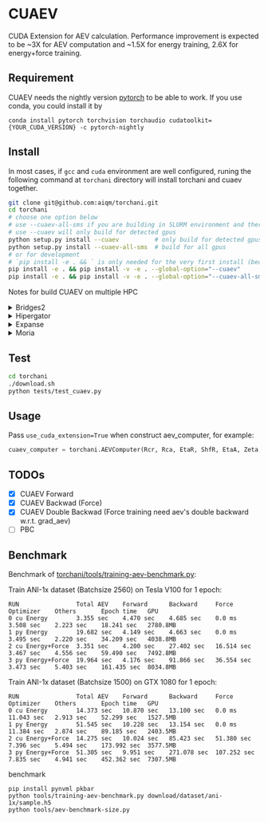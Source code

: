 # CUAEV
CUDA Extension for AEV calculation.
Performance improvement is expected to be ~3X for AEV computation and ~1.5X for energy training, 2.6X for energy+force training.

## Requirement
CUAEV needs the nightly version [pytorch](https://pytorch.org/) to be able to work.
If you use conda, you could install it by
```
conda install pytorch torchvision torchaudio cudatoolkit={YOUR_CUDA_VERSION} -c pytorch-nightly
```

## Install
In most cases, if `gcc` and `cuda` environment are well configured, runing the following command at `torchani` directory will install torchani and cuaev together.
```bash
git clone git@github.com:aiqm/torchani.git
cd torchani
# choose one option below
# use --cuaev-all-sms if you are building in SLURM environment and there are multiple different gpus in a node
# use --cuaev will only build for detected gpus
python setup.py install --cuaev          # only build for detected gpus
python setup.py install --cuaev-all-sms  # build for all gpus
# or for development
# `pip install -e . && ` is only needed for the very first install (because issue of https://github.com/pypa/pip/issues/1883)
pip install -e . && pip install -v -e . --global-option="--cuaev"          # only build for detected gpus
pip install -e . && pip install -v -e . --global-option="--cuaev-all-sms"  # build for all gpus
```


Notes for build CUAEV on multiple HPC
<details>
<summary>Bridges2</summary>

```bash
# prepare
srun -p GPU-small --ntasks=1 --cpus-per-task=5 --gpus=1 --time=02:00:00 --mem=20gb  --pty -u bash -i
module load cuda/10.2.0
conda create -n cuaev python=3.8
conda activate cuaev
conda install pytorch torchvision torchaudio cudatoolkit=10.2 -c pytorch-nightly
# install torchani
git clone https://github.com/aiqm/torchani.git
cd torchani
pip install -e . && pip install -v -e . --global-option="--cuaev"
```

</details>

<details>
<summary>Hipergator</summary>

```bash
srun -p gpu --ntasks=1 --cpus-per-task=2 --gpus=geforce:1 --time=02:00:00 --mem=10gb  --pty -u bash -i
# create env if necessary
conda create -n cuaev python=3.8
conda activate cuaev
# modules
module load cuda/11.1.0 gcc/7.3.0 git
# pytorch
conda install pytorch torchvision torchaudio cudatoolkit=11.1 -c pytorch-nightly -c conda-forge
# install torchani
git clone https://github.com/aiqm/torchani.git
cd torchani
pip install -e . && pip install -v -e . --global-option="--cuaev"
```

</details>

<details>
<summary>Expanse</summary>

```bash
srun -p gpu-shared --ntasks=1 --account=cwr109 --cpus-per-task=1 --gpus=1 --time=01:00:00 --mem=10gb  --pty -u bash -i
# create env if necessary
conda create -n cuaev python=3.8
conda activate cuaev
# modules
module load cuda10.2/toolkit/10.2.89 gcc/7.5.0
# pytorch
conda install pytorch torchvision torchaudio cudatoolkit=10.2 -c pytorch-nightly
# install
git clone https://github.com/aiqm/torchani.git
cd torchani
pip install -e . && pip install -v -e . --global-option="--cuaev"
```

</details>


<details>
<summary>Moria</summary>

```bash
srun --ntasks=1 --cpus-per-task=2 --gpus=1 --time=02:00:00 --mem=10gb  --pty -u bash -i
# create env if necessary
conda create -n cuaev python=3.8
conda activate cuaev
# cuda path (could be added to ~/.bashrc)
export PATH=/usr/local/cuda/bin:$PATH  # nvcc for cuda 9.2
# pytorch
conda install pytorch torchvision cudatoolkit=9.2 -c pytorch-nightly
# install
git clone https://github.com/aiqm/torchani.git
cd torchani
pip install -e . && pip install -v -e . --global-option="--cuaev"
```

</details>

## Test
```bash
cd torchani
./download.sh
python tests/test_cuaev.py
```

## Usage
Pass `use_cuda_extension=True` when construct aev_computer, for example:
```python
cuaev_computer = torchani.AEVComputer(Rcr, Rca, EtaR, ShfR, EtaA, Zeta, ShfA, ShfZ, num_species, use_cuda_extension=True)
```

## TODOs
- [x] CUAEV Forward
- [x] CUAEV Backwad (Force)
- [x] CUAEV Double Backwad (Force training need aev's double backward w.r.t. grad_aev)
- [ ] PBC

## Benchmark
Benchmark of [torchani/tools/training-aev-benchmark.py](https://github.com/aiqm/torchani/blob/master/tools/training-aev-benchmark.py):

Train ANI-1x dataset (Batchsize 2560) on Tesla V100 for 1 epoch:
```
RUN                Total AEV    Forward      Backward     Force        Optimizer    Others       Epoch time   GPU
0 cu Energy        3.355 sec    4.470 sec    4.685 sec    0.0 ms       3.508 sec    2.223 sec    18.241 sec   2780.8MB
1 py Energy        19.682 sec   4.149 sec    4.663 sec    0.0 ms       3.495 sec    2.220 sec    34.209 sec   4038.8MB
2 cu Energy+Force  3.351 sec    4.200 sec    27.402 sec   16.514 sec   3.467 sec    4.556 sec    59.490 sec   7492.8MB
3 py Energy+Force  19.964 sec   4.176 sec    91.866 sec   36.554 sec   3.473 sec    5.403 sec    161.435 sec  8034.8MB
```

Train ANI-1x dataset (Batchsize 1500) on GTX 1080 for 1 epoch:
```
RUN                Total AEV    Forward      Backward     Force        Optimizer    Others       Epoch time   GPU
0 cu Energy        14.373 sec   10.870 sec   13.100 sec   0.0 ms       11.043 sec   2.913 sec    52.299 sec   1527.5MB
1 py Energy        51.545 sec   10.228 sec   13.154 sec   0.0 ms       11.384 sec   2.874 sec    89.185 sec   2403.5MB
2 cu Energy+Force  14.275 sec   10.024 sec   85.423 sec   51.380 sec   7.396 sec    5.494 sec    173.992 sec  3577.5MB
3 py Energy+Force  51.305 sec   9.951 sec    271.078 sec  107.252 sec  7.835 sec    4.941 sec    452.362 sec  7307.5MB
```

benchmark
```
pip install pynvml pkbar
python tools/training-aev-benchmark.py download/dataset/ani-1x/sample.h5
python tools/aev-benchmark-size.py
```
